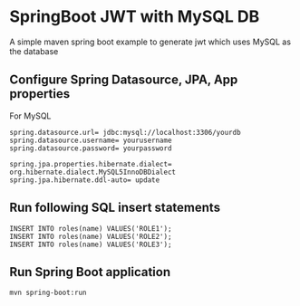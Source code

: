 # SpringBoot JWT with MySQL DB

A simple maven spring boot example to generate jwt which uses MySQL as the database

## Configure Spring Datasource, JPA, App properties
For MySQL
```
spring.datasource.url= jdbc:mysql://localhost:3306/yourdb
spring.datasource.username= yourusername
spring.datasource.password= yourpassword

spring.jpa.properties.hibernate.dialect= org.hibernate.dialect.MySQL5InnoDBDialect
spring.jpa.hibernate.ddl-auto= update
```

## Run following SQL insert statements
```
INSERT INTO roles(name) VALUES('ROLE1');
INSERT INTO roles(name) VALUES('ROLE2');
INSERT INTO roles(name) VALUES('ROLE3');
```

## Run Spring Boot application
```
mvn spring-boot:run
```

